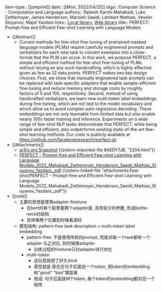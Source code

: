 item-type:: [[preprint]]
date:: [[Mon, 2022/04/25]]
tags:: Computer Science - Computation and Language
authors:: Rabeeh Karimi Mahabadi, Luke Zettlemoyer, James Henderson, Marzieh Saeidi, Lambert Mathias, Veselin Stoyanov, Majid Yazdani
links:: [Local library](zotero://select/library/items/KMTMC66G), [Web library](https://www.zotero.org/users/9034808/items/KMTMC66G)
title:: PERFECT: Prompt-free and Efficient Few-shot Learning with Language Models

- [[Abstract]]
	- Current methods for few-shot fine-tuning of pretrained masked language models (PLMs) require carefully engineered prompts and verbalizers for each new task to convert examples into a cloze-format that the PLM can score. In this work, we propose PERFECT, a simple and efficient method for few-shot fine-tuning of PLMs without relying on any such handcrafting, which is highly effective given as few as 32 data points. PERFECT makes two key design choices: First, we show that manually engineered task prompts can be replaced with task-specific adapters that enable sample-efficient fine-tuning and reduce memory and storage costs by roughly factors of 5 and 100, respectively. Second, instead of using handcrafted verbalizers, we learn new multi-token label embeddings during fine-tuning, which are not tied to the model vocabulary and which allow us to avoid complex auto-regressive decoding. These embeddings are not only learnable from limited data but also enable nearly 100x faster training and inference. Experiments on a wide range of few-shot NLP tasks demonstrate that PERFECT, while being simple and efficient, also outperforms existing state-of-the-art few-shot learning methods. Our code is publicly available at https://github.com/facebookresearch/perfect.git.
- [[Attachments]]
	- [arXiv.org Snapshot](https://arxiv.org/abs/2204.01172) {{zotero-imported-file 8AEDY7JB, "2204.html"}}
	- [PERFECT - Prompt-free and Efficient Few-shot Learning with Language Models_2022_Mahabadi_Zettlemoyer_Henderson_Saeidi_Mathias_Stoyanov_Yazdani_.pdf](zotero://select/library/items/RWC4SFVP) {{zotero-linked-file "attachments:Few-shot/PERFECT - Prompt-free and Efficient Few-shot Learning with Language Models_2022_Mahabadi_Zettlemoyer_Henderson_Saeidi_Mathias_Stoyanov_Yazdani_.pdf"}}
- [[note]]
	- 主要的思想是使用adapter-finetune
		- 在bert的单个层里塞两个adapter层, 具有较少的参数, 形成bottle-neck的结构
		- 具体哪两个位置到时候看源码
	- 模型结构: pattern-free task description + multi-token label embedding
		- pattern-free: 不是使用传统的prompt, 而是对每一个task都有一个adapter 与之对应, 到时候换adapter
			- 训练过程的finetune只对adapter进行优化
		- multi-token
			- 这玩意我想了好久(tmd
			- 感觉就是 原先在句子后面加一个token, 把token的embedding和"good" "bad"算距离
			- 改成: 句子后面放$M$个token, 每个token的embedding都对应一个矩阵